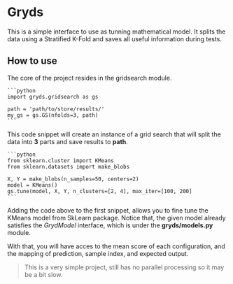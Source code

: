 # Gryds
This is a simple interface to use as tunning mathematical model. It splits the 
data using a Stratified K-Fold and saves all useful information during tests.

## How to use 

The core of the project resides in the gridsearch module.

    ```python
	import gryds.gridsearch as gs

	path = 'path/to/store/results/'
	my_gs = gs.GS(nfolds=3, path)
    ```
This code snippet will create an instance of a grid search that will split the
data into **3** parts and save results to **path**.

    ```python
	from sklearn.cluster import KMeans
	from sklearn.datasets import make_blobs

	X, Y = make_blobs(n_samples=50, centers=2)
	model = KMeans()
	gs.tune(model, X, Y, n_clusters=[2, 4], max_iter=[100, 200]
    ```

Adding the code above to the first snippet, allows you to fine tune the KMeans
model from SkLearn package. Notice that, the given model already satisfies the
*GrydModel* interface, which is under the **gryds/models.py** module.

With that, you will have acces to the mean score of each configuration, and
the mapping of prediction, sample index, and expected output.

> This is a very simple project, still has no parallel processing so it may be a
bit slow.

